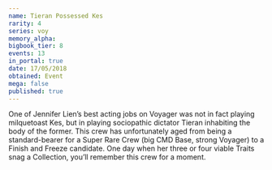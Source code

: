 ```yaml
---
name: Tieran Possessed Kes
rarity: 4
series: voy
memory_alpha:
bigbook_tier: 8
events: 13
in_portal: true
date: 17/05/2018
obtained: Event
mega: false
published: true
---
```


One of Jennifer Lien’s best acting jobs on Voyager was not in fact playing milquetoast Kes, but in playing sociopathic dictator Tieran inhabiting the body of the former. This crew has unfortunately aged from being a standard-bearer for a Super Rare Crew (big CMD Base, strong Voyager) to a Finish and Freeze candidate. One day when her three or four viable Traits snag a Collection, you’ll remember this crew for a moment.
